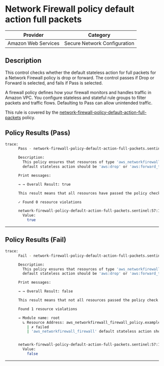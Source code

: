 # Network Firewall policy default action full packets

| Provider            | Category                                         |
|---------------------|--------------------------------------------------|
| Amazon Web Services | Secure Network Configuration                     |

## Description

This control checks whether the default stateless action for full packets for a Network Firewall policy is drop or forward. The control passes if Drop or Forward is selected, and fails if Pass is selected.

A firewall policy defines how your firewall monitors and handles traffic in Amazon VPC. You configure stateless and stateful rule groups to filter packets and traffic flows. Defaulting to Pass can allow unintended traffic.

This rule is covered by the [network-firewall-policy-default-action-full-packets](https://github.com/hashicorp/policy-library-FSBP-Policy-Set-for-AWS-Terraform/blob/main/policies/network-firewall/network-firewall-policy-default-action-full-packets.sentinel) policy.

## Policy Results (Pass)
```bash
trace:
      Pass - network-firewall-policy-default-action-full-packets.sentinel

      Description:
        This policy ensures that resources of type 'aws_networkfirewall_firewall_policy' have
        default stateless action should be 'aws:drop' or 'aws:forward_to_sfe' for full packets

      Print messages:

      → → Overall Result: true

      This result means that all resources have passed the policy check for the policy network-firewall-policy-default-action-full-packets.

      ✓ Found 0 resource violations

      network-firewall-policy-default-action-full-packets.sentinel:57:1 - Rule "main"
        Value:
          true
```

---

## Policy Results (Fail)
```bash
trace:
      Fail - network-firewall-policy-default-action-full-packets.sentinel

      Description:
        This policy ensures that resources of type 'aws_networkfirewall_firewall_policy' have
        default stateless action should be 'aws:drop' or 'aws:forward_to_sfe' for full packets

      Print messages:

      → → Overall Result: false

      This result means that not all resources passed the policy check and the protected behavior is not allowed for the policy network-firewall-policy-default-action-full-packets.

      Found 1 resource violations

      → Module name: root
        ↳ Resource Address: aws_networkfirewall_firewall_policy.example
          | ✗ failed
          | 'aws_networkfirewall_firewall' default stateless action should be 'aws:drop' or 'aws:forward_to_sfe'. Refer to https://docs.aws.amazon.com/securityhub/latest/userguide/networkfirewall-controls.html#networkfirewall-4 for more details.


      network-firewall-policy-default-action-full-packets.sentinel:57:1 - Rule "main"
        Value:
          false
```

---